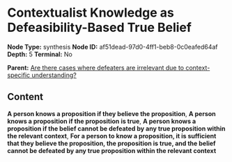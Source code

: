 # Contextualist Knowledge as Defeasibility-Based True Belief

**Node Type:** synthesis
**Node ID:** af51dead-97d0-4ff1-beb8-0c0eafed64af
**Depth:** 5
**Terminal:** No

**Parent:** [Are there cases where defeaters are irrelevant due to context-specific understanding?](are-there-cases-where-defeaters-are-irrelevant-due-to-context-specific-understanding-antithesis-cd6ca3fe-0581-447a-a5b0-d7622ee55c4f.md)

## Content

**A person knows a proposition if they believe the proposition**, **A person knows a proposition if the proposition is true**, **A person knows a proposition if the belief cannot be defeated by any true proposition within the relevant context**, **For a person to know a proposition, it is sufficient that they believe the proposition, the proposition is true, and the belief cannot be defeated by any true proposition within the relevant context**
